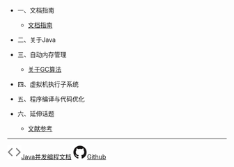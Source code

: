 <!-- zh-cn/_sidebar.md -->

* 一、文档指南

  * [文档指南](/zh-cn/README.md)

* 二、关于Java

* 三、自动内存管理

  * [关于GC算法](/zh-cn/01-GC.md)

* 四、虚拟机执行子系统

* 五、程序编译与代码优化

* 六、延伸话题

  * [文献参考](/zh-cn/06-References.md)

---

<a href="http://concurrent-programming.panshenlian.com/#/zh-cn/" target="_blank" rel="noopener" title="Java并发编程文档"><img src="/_media/code.svg">Java并发编程文档</a>
<a href="https://github.com/senlypan/jvm-docs" target="_blank" rel="noopener" title="Github"><img src="/_media/github.svg">Github</a>